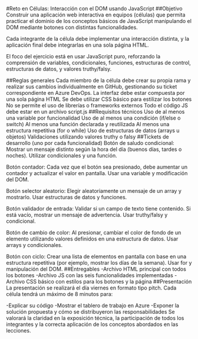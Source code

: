 #Reto en Células: Interacción con el DOM usando JavaScript
##Objetivo
Construir una aplicación web interactiva en equipos (células) que permita practicar el dominio de los conceptos básicos de JavaScript manipulando el DOM mediante botones con distintas funcionalidades.

Cada integrante de la célula debe implementar una interacción distinta, y la aplicación final debe integrarlas en una sola página HTML.

El foco del ejercicio está en usar JavaScript puro, reforzando la comprensión de variables, condicionales, funciones, estructuras de control, estructuras de datos, y valores truthy/falsy.

##Reglas generales
Cada miembro de la célula debe crear su propia rama y realizar sus cambios individualmente en GitHub, gestionando su ticket correspondiente en Azure DevOps.
La interfaz debe estar compuesta por una sola página HTML
Se debe utilizar CSS básico para estilizar los botones
No se permite el uso de librerías o frameworks externos
Todo el código JS debe estar en un archivo script.js
##Requisitos técnicos
Uso de al menos una variable por funcionalidad
Uso de al menos una condición (if/else o switch)
Al menos una función declarada y reutilizada
Al menos una estructura repetitiva (for o while)
Uso de estructuras de datos (arrays u objetos)
Validaciones utilizando valores truthy o falsy
##Tickets de desarrollo (uno por cada funcionalidad)
Botón de saludo condicional: Mostrar un mensaje distinto según la hora del día (buenos días, tardes o noches). Utilizar condicionales y una función.

Botón contador: Cada vez que el botón sea presionado, debe aumentar un contador y actualizar el valor en pantalla. Usar una variable y modificación del DOM.

Botón selector aleatorio: Elegir aleatoriamente un mensaje de un array y mostrarlo. Usar estructuras de datos y funciones.

Botón validador de entrada: Validar si un campo de texto tiene contenido. Si está vacío, mostrar un mensaje de advertencia. Usar truthy/falsy y condicional.

Botón de cambio de color: Al presionar, cambiar el color de fondo de un elemento utilizando valores definidos en una estructura de datos. Usar arrays y condicionales.

Botón con ciclo: Crear una lista de elementos en pantalla con base en una estructura repetitiva (por ejemplo, mostrar los días de la semana). Usar for y manipulación del DOM.
##Entregables
-Archivo HTML principal con todos los botones
-Archivo JS con las seis funcionalidades implementadas
-Archivo CSS básico con estilos para los botones y la página
##Presentación
La presentación se realizará el día viernes en formato tipo pitch. Cada célula tendrá un máximo de 8 minutos para:

-Explicar su código
-Mostrar el tablero de trabajo en Azure
-Exponer la solución propuesta y cómo se distribuyeron las responsabilidades
Se valorará la claridad en la exposición técnica, la participación de todos los integrantes y la correcta aplicación de los conceptos abordados en las lecciones.

